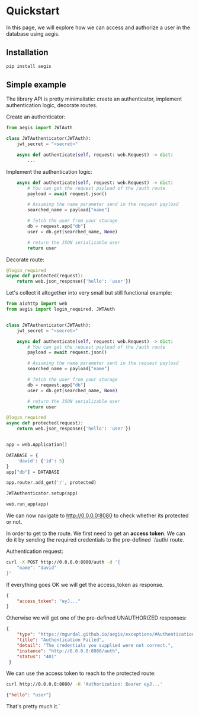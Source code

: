 Quickstart
==========

In this page, we will explore how we can access and authorize a user in the 
database using aegis.

Installation
------------

```bash
pip install aegis
```

Simple example
--------------

The library API is pretty minimalistic: create an authenticator,
implement authentication logic, decorate routes.

Create an authenticator:
```python
from aegis import JWTAuth

class JWTAuthenticator(JWTAuth):
    jwt_secret = "<secret>"

    async def authenticate(self, request: web.Request) -> dict:
        ...
```

Implement the authentication logic:
```python
    async def authenticate(self, request: web.Request) -> dict:
        # You can get the request payload of the /auth route
        payload = await request.json()

        # Assuming the name parameter send in the request payload
        searched_name = payload["name"]

        # fetch the user from your storage
        db = request.app["db"]
        user = db.get(searched_name, None)

        # return the JSON serializable user
        return user
```

Decorate route:
```python
@login_required
async def protected(request):
    return web.json_response({'hello': 'user'})
```

Let's collect it altogether into very small but still functional
example:
```python
from aiohttp import web
from aegis import login_required, JWTAuth


class JWTAuthenticator(JWTAuth):
    jwt_secret = "<secret>"

    async def authenticate(self, request: web.Request) -> dict:
        # You can get the request payload of the /auth route
        payload = await request.json()

        # Assuming the name parameter sent in the request payload
        searched_name = payload["name"]

        # fetch the user from your storage
        db = request.app["db"]
        user = db.get(searched_name, None)

        # return the JSON serializable user
        return user

@login_required
async def protected(request):
    return web.json_response({'hello': 'user'})


app = web.Application()

DATABASE = {
    'david': {'id': 5}
}
app["db"] = DATABASE

app.router.add_get('/', protected)

JWTAuthenticator.setup(app)

web.run_app(app)
```

We can now navigate to http://0.0.0.0:8080 to check whether its
protected or not.

In order to get to the route. We first need to get an **access token**. We
can do it by sending the required credentials to the pre-defined `/auth/
route.

Authentication request:
```bash
curl -X POST http://0.0.0.0:8080/auth -d '{
    "name": "david"
}'
```

If everything goes OK we will get the access\_token as response.
```json
{
    "access_token": "eyJ..."
}
```

Otherwise we will get one of the pre-defined UNAUTHORIZED responses:
```json
{
    "type": "https://mgurdal.github.io/aegis/exceptions/#AuthenticationFailedException",
    "title": "Authentication Failed",
    "detail": "The credentials you supplied were not correct.",
    "instance": "http://0.0.0.0:8080/auth",
    "status": "401"
 }
```
We can use the access token to reach to the protected route:
```bash
curl http://0.0.0.0:8080/ -H 'Authorization: Bearer eyJ...'
```
```json
{"hello": "user"}
```

That's pretty much it.`
